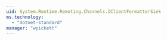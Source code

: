 ```yaml
---
uid: System.Runtime.Remoting.Channels.IClientFormatterSink
ms.technology: 
  - "dotnet-standard"
manager: "wpickett"
---
```

